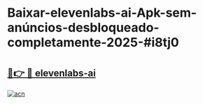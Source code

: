 # Baixar-elevenlabs-ai-Apk-sem-anúncios-desbloqueado-completamente-2025-#i8tj0

# <h2><a href="https://ainizakaria.my?title=elevenlabs-ai&ref=24M">🔗👉 🔴 elevenlabs-ai</a></h2>

[![acn](https://github.com/user-attachments/assets/0f9c940e-d8b0-45ae-aac7-cd30a18b3e1c)](https://ainizakaria.my?title=elevenlabs-ai&ref=24M)

